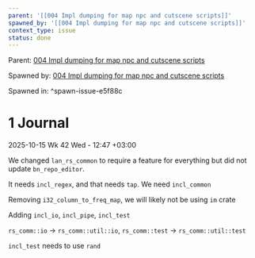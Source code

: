 ```yaml
---
parent: '[[004 Impl dumping for map npc and cutscene scripts]]'
spawned_by: '[[004 Impl dumping for map npc and cutscene scripts]]'
context_type: issue
status: done
---
```


Parent: [004 Impl dumping for map npc and cutscene scripts](../004%20Impl%20dumping%20for%20map%20npc%20and%20cutscene%20scripts.md)

Spawned by: [004 Impl dumping for map npc and cutscene scripts](../004%20Impl%20dumping%20for%20map%20npc%20and%20cutscene%20scripts.md)

Spawned in: [<a name="spawn-issue-e5f88c" />^spawn-issue-e5f88c](../004%20Impl%20dumping%20for%20map%20npc%20and%20cutscene%20scripts.md#spawn-issue-e5f88c)

# 1 Journal

2025-10-15 Wk 42 Wed - 12:47 +03:00

We changed `lan_rs_common` to require a feature for everything but did not update `bn_repo_editor`.

It needs `incl_regex`, and that needs `tap`. We need `incl_common`

Removing `i32_column_to_freq_map`, we will likely not be using `im`  crate

Adding `incl_io`, `incl_pipe`, `incl_test`

`rs_comm::io` $\to$ `rs_comm::util::io`, `rs_comm::test` $\to$ `rs_comm::util::test`

`incl_test` needs to use `rand`
